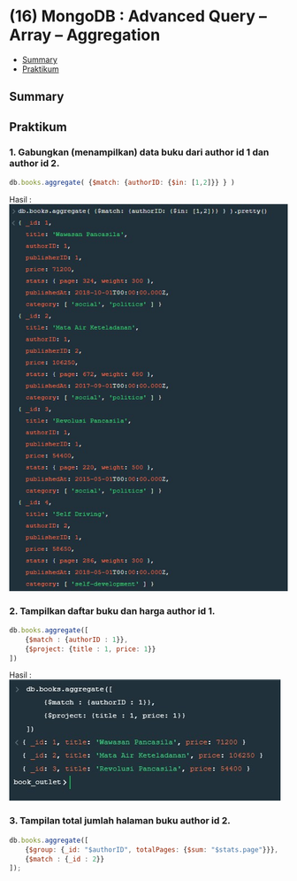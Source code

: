 # (16) MongoDB : Advanced Query – Array – Aggregation

- [Summary](#Summary)
- [Praktikum](#Praktikum)

## Summary

## Praktikum
### 1. Gabungkan (menampilkan) data buku dari author id 1 dan author id 2.
```js
db.books.aggregate( {$match: {authorID: {$in: [1,2]}} } )
```
Hasil :  
![hasil](./screenshots/1.jpg)  

### 2. Tampilkan daftar buku dan harga author id 1.
```js
db.books.aggregate([
    {$match : {authorID : 1}},
    {$project: {title : 1, price: 1}}
])
```

Hasil :  
![hasil](./screenshots/2.jpg)  

### 3. Tampilan total jumlah halaman buku author id 2.
```js
db.books.aggregate([
    {$group: {_id: "$authorID", totalPages: {$sum: "$stats.page"}}},
    {$match : {_id : 2}}
]);
```
